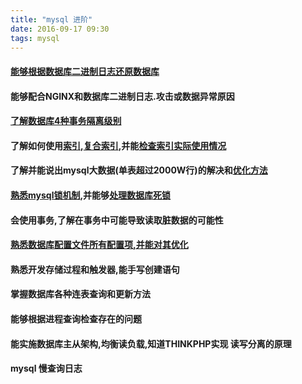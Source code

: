 ```yaml
---
title: "mysql 进阶"
date: 2016-09-17 09:30
tags: mysql
---
```


#### [能够根据数据库二进制日志还原数据库](http://www.jb51.net/article/76017.htm)
#### 能够配合NGINX和数据库二进制日志.攻击或数据异常原因

#### [了解数据库4种事务隔离级别](./事务隔离级别.md)
#### 了解如何使用[索引](./索引.md),[复合索引](./复合索引.md),并能[检查索引实际使用情况](./explain.md)

#### 了解并能说出mysql大数据(单表超过2000W行)的解决和[优化方法](http://database.51cto.com/art/201505/476659.htm)

#### [熟悉mysql锁机制](./锁机制.md),并能够[处理数据库死锁](./处理死锁.md)

#### 会使用事务,了解在事务中可能导致读取脏数据的可能性

#### [熟悉数据库配置文件所有配置项,并能对其优化](./myCnf.md)

#### 熟悉开发存储过程和触发器,能手写创建语句

#### 掌握数据库各种连表查询和更新方法

#### 能够根据进程查询检查存在的问题

#### 能实施数据库主从架构,均衡读负载,知道THINKPHP实现 读写分离的原理

#### mysql 慢查询日志
